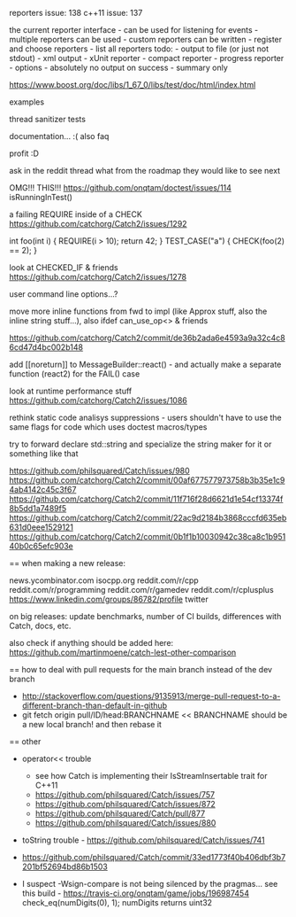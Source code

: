 
reporters issue: 138
c++11 issue: 137



the current reporter interface
    - can be used for listening for events
    - multiple reporters can be used
    - custom reporters can be written
    - register and choose reporters
    - list all reporters
todo:
    - output to file (or just not stdout)
    - xml output
    - xUnit reporter
    - compact reporter
    - progress reporter
    - options
        - absolutely no output on success
        - summary only

https://www.boost.org/doc/libs/1_67_0/libs/test/doc/html/index.html






examples

thread sanitizer tests

documentation... :(
    also faq

profit :D



ask in the reddit thread what from the roadmap they would like to see next




OMG!!! THIS!!!
https://github.com/onqtam/doctest/issues/114
isRunningInTest()





a failing REQUIRE inside of a CHECK
https://github.com/catchorg/Catch2/issues/1292

int foo(int i) {
    REQUIRE(i > 10);
    return 42;
}
TEST_CASE("a") {
    CHECK(foo(2) == 2);
}



look at CHECKED_IF & friends
https://github.com/catchorg/Catch2/issues/1278




user command line options...?



move more inline functions from fwd to impl (like Approx stuff, also the inline string stuff...), also ifdef can_use_op<> & friends

https://github.com/catchorg/Catch2/commit/de36b2ada6e4593a9a32c4c86cd47d4bc002b148

add [[noreturn]] to MessageBuilder::react() - and actually make a separate function (react2) for the FAIL() case

look at runtime performance stuff
https://github.com/catchorg/Catch2/issues/1086

rethink static code analisys suppressions - users shouldn't have to use the same flags for code which uses doctest macros/types

try to forward declare std::string and specialize the string maker for it or something like that

https://github.com/philsquared/Catch/issues/980
https://github.com/catchorg/Catch2/commit/00af677577973758b3b35e1c94ab4142c45c3f67
https://github.com/catchorg/Catch2/commit/11f716f28d6621d1e54cf13374f8b5dd1a7489f5
https://github.com/catchorg/Catch2/commit/22ac9d2184b3868cccfd635eb631d0eee1529121
https://github.com/catchorg/Catch2/commit/0b1f1b10030942c38ca8c1b95140b0c65efc903e

== when making a new release:

news.ycombinator.com
isocpp.org
reddit.com/r/cpp
reddit.com/r/programming
reddit.com/r/gamedev
reddit.com/r/cplusplus
https://www.linkedin.com/groups/86782/profile
twitter

on big releases: update benchmarks, number of CI builds, differences with Catch, docs, etc.

also check if anything should be added here:
https://github.com/martinmoene/catch-lest-other-comparison

== how to deal with pull requests for the main branch instead of the dev branch
- http://stackoverflow.com/questions/9135913/merge-pull-request-to-a-different-branch-than-default-in-github
- git fetch origin pull/ID/head:BRANCHNAME         << BRANCHNAME should be a new local branch! and then rebase it

== other
- operator<< trouble
    - see how Catch is implementing their IsStreamInsertable trait for C++11
    - https://github.com/philsquared/Catch/issues/757
    - https://github.com/philsquared/Catch/issues/872
    - https://github.com/philsquared/Catch/pull/877
    - https://github.com/philsquared/Catch/issues/880
- toString trouble - https://github.com/philsquared/Catch/issues/741
- https://github.com/philsquared/Catch/commit/33ed1773f40b406dbf3b7201bf52694bd86b1503

- I suspect -Wsign-compare is not being silenced by the pragmas...
  see this build - https://travis-ci.org/onqtam/game/jobs/196987454
  check_eq(numDigits(0), 1);     numDigits returns uint32
